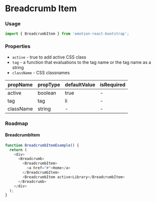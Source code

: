 # Breadcrumb Item

### Usage

```js
import { BreadcrumbItem } from 'emotion-react-bootstrap';
```

<!-- STORY -->

### Properties

- `active` - true to add active CSS class
- `tag` - a function that evaluations to the tag name or the tag name as a string
- `className` - CSS classnames

| propName  | propType | defaultValue | isRequired |
| --------- | -------- | ------------ | ---------- |
| active    | boolean  | true         | -          |
| tag       | tag      | li           | -          |
| className | string   | -            | -          |

### Roadmap

#### BreadcrumbItem

```js
function BreadcrumbItemExample() {
  return (
    <div>
      <Breadcrumb>
        <BreadcrumbItem>
          <a href="#">Home</a>
        </BreadcrumbItem>
        <BreadcrumbItem active>Library</BreadcrumbItem>
      </Breadcrumb>
    </div>
  );
}
```
